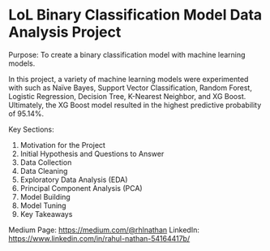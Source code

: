 # LoL Binary Classification Model Data Analysis Project 

Purpose: To create a binary classification model with machine learning models. 

In this project, a variety of machine learning models were experimented with such as Naïve Bayes, Support Vector Classification, Random Forest, Logistic Regression, Decision Tree, K-Nearest Neighbor, and XG Boost. Ultimately, the XG Boost model resulted in the highest predictive probability of 95.14%.

Key Sections:
1. Motivation for the Project 
2. Initial Hypothesis and Questions to Answer
3. Data Collection
4. Data Cleaning
5. Exploratory Data Analysis (EDA)
6. Principal Component Analysis (PCA)
7. Model Building
8. Model Tuning 
9. Key Takeaways

Medium Page: https://medium.com/@rhlnathan
LinkedIn: https://www.linkedin.com/in/rahul-nathan-54164417b/
